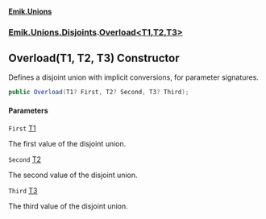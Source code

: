 #### [Emik.Unions](index.md 'index')
### [Emik.Unions.Disjoints](Emik.Unions.Disjoints.md 'Emik.Unions.Disjoints').[Overload&lt;T1,T2,T3&gt;](Overload_T1,T2,T3_.md 'Emik.Unions.Disjoints.Overload<T1,T2,T3>')

## Overload(T1, T2, T3) Constructor

Defines a disjoint union with implicit conversions, for parameter signatures.

```csharp
public Overload(T1? First, T2? Second, T3? Third);
```
#### Parameters

<a name='Emik.Unions.Disjoints.Overload_T1,T2,T3_.Overload(T1,T2,T3).First'></a>

`First` [T1](Overload_T1,T2,T3_.md#Emik.Unions.Disjoints.Overload_T1,T2,T3_.T1 'Emik.Unions.Disjoints.Overload<T1,T2,T3>.T1')

The first value of the disjoint union.

<a name='Emik.Unions.Disjoints.Overload_T1,T2,T3_.Overload(T1,T2,T3).Second'></a>

`Second` [T2](Overload_T1,T2,T3_.md#Emik.Unions.Disjoints.Overload_T1,T2,T3_.T2 'Emik.Unions.Disjoints.Overload<T1,T2,T3>.T2')

The second value of the disjoint union.

<a name='Emik.Unions.Disjoints.Overload_T1,T2,T3_.Overload(T1,T2,T3).Third'></a>

`Third` [T3](Overload_T1,T2,T3_.md#Emik.Unions.Disjoints.Overload_T1,T2,T3_.T3 'Emik.Unions.Disjoints.Overload<T1,T2,T3>.T3')

The third value of the disjoint union.